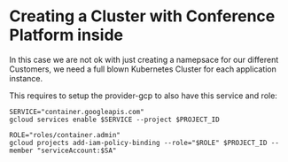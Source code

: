 # Creating a Cluster with Conference Platform inside

In this case we are not ok with just creating a namepsace for our different Customers, we need a full blown Kubernetes Cluster for each application instance. 

This requires to setup the provider-gcp to also have this service and role:

```
SERVICE="container.googleapis.com"
gcloud services enable $SERVICE --project $PROJECT_ID
```

```
ROLE="roles/container.admin"
gcloud projects add-iam-policy-binding --role="$ROLE" $PROJECT_ID --member "serviceAccount:$SA"

```
